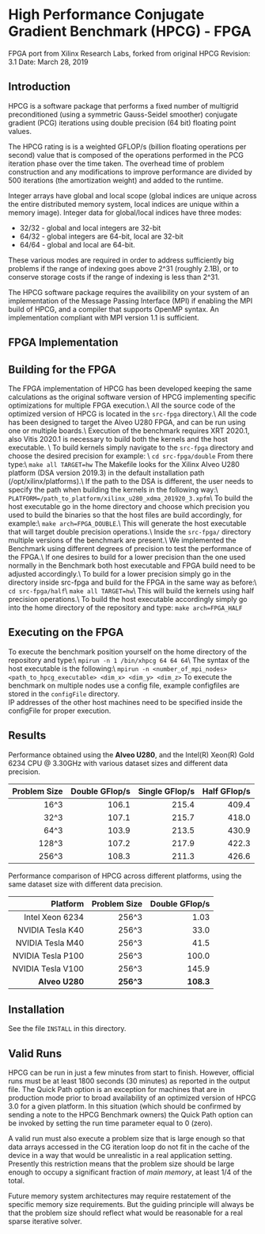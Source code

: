 

# High Performance Conjugate Gradient Benchmark (HPCG) - FPGA #


FPGA port from Xilinx Research Labs, forked from original HPCG Revision: 3.1 Date: March 28, 2019

## Introduction ##

HPCG is a software package that performs a fixed number of multigrid preconditioned
(using a symmetric Gauss-Seidel smoother) conjugate gradient (PCG) iterations using double
precision (64 bit) floating point values.

The HPCG rating is is a weighted GFLOP/s (billion floating operations per second) value
that is composed of the operations performed in the PCG iteration phase over
the time taken.  The overhead time of problem construction and any modifications to improve
performance are divided by 500 iterations (the amortization weight) and added to the runtime.

Integer arrays have global and local
scope (global indices are unique across the entire distributed memory system,
local indices are unique within a memory image).  Integer data for global/local
indices have three modes:

* 32/32 - global and local integers are 32-bit
* 64/32 - global integers are 64-bit, local are 32-bit
* 64/64 - global and local are 64-bit.

These various modes are required in order to address sufficiently big problems
if the range of indexing goes above 2^31 (roughly 2.1B), or to conserve storage
costs if the range of indexing is less than 2^31.

The  HPCG  software  package requires the availibility on your system of an
implementation of the  Message Passing Interface (MPI) if enabling the MPI
build of HPCG, and a compiler that supports OpenMP syntax. An implementation
compliant with MPI version 1.1 is sufficient.

## FPGA Implementation ##

## Building for the FPGA ##

The FPGA implementation of HPCG has been developed keeping the same calculations as 
the original software version of HPCG implementing specific optimizations for multiple FPGA execution.\\
All the source code of the optimized version of HPCG is located in the `src-fpga` directory.\\
All the code has been designed to target the Alveo U280 FPGA, and can be run using one or multiple boards.\\
Execution of the benchmark requires XRT 2020.1, also Vitis 2020.1 is necessary to build both the kernels
and the host executable. \\
To build kernels simply navigate to the `src-fpga` directory and choose the desired precision for example: \\
`cd src-fpga/double`
From there type:\\
`make all TARGET=hw`
The Makefile looks for the Xilinx Alveo U280 platform (DSA version 2019.3) in the default installation path (/opt/xilinx/platforms).\\
If the path to the DSA is different, the user needs to specify the path when building the kernels in the following way:\\
`PLATFORM=/path_to_platform/xilinx_u280_xdma_201920_3.xpfm`\\
To build the host executable go in the home directory and choose which precision you used to build the binaries so 
that the host files are build accordingly, for example:\\
`make arch=FPGA_DOUBLE`.\\
This will generate the host executable that will target double precision operations.\\
Inside the `src-fpga/` directory multiple versions of the benchmark are present.\\
We implemented the Benchmark using different degrees of precision to test the performance of the FPGA.\\
If one desires to build for a lower precision than the one used normally in the Benchmark both host executable and FPGA build need to be adjusted accordingly.\\
To build for a lower precision simply go in the directory inside src-fpga and build for the FPGA in the same way as before:\\
`cd src-fpga/half`\\
`make all TARGET=hw`\\
This will build the kernels using half precision operations.\\
To build the host executable accordingly simply go into the home directory of the repository and type:
`make arch=FPGA_HALF`

## Executing on the FPGA ##

To execute the benchmark position yourself on the home directory of the repository and type:\\
`mpirun -n 1 /bin/xhpcg 64 64 64`\\
The syntax of the host executable is the following:\\
`mpirun -n <number_of_mpi_nodes> <path_to_hpcg_executable> <dim_x> <dim_y> <dim_z>`
To execute the benchmark on multiple nodes use a config file,
example configfiles are stored in the `configFile` directory.   
IP addresses of the other host machines need to be specified inside the configFile for proper execution.

## Results ##

Performance obtained using the **Alveo U280**, and the Intel(R) Xeon(R) Gold 6234 CPU @ 3.30GHz with various dataset sizes and different data precision.

| Problem Size 	| Double GFlop/s 	| Single GFlop/s 	| Half GFlop/s 		|
|----------:	|---------------:	|---------------:	|-----------------:	|
|   16^3  		|   106.1			|   215.4 			|	409.4		 	|
|   32^3  		|   107.1			|   215.7 			|	418.0		 	|
|   64^3  		|   103.9			|   213.5 			|	430.9		 	|
|   128^3  		|   107.2			|   217.9			|	422.3		 	|
|   256^3  		|   108.3			|   211.3		 	|	426.6		 	|


Performance comparison of HPCG across different platforms, using the same dataset size with different data precision.

| Platform 				| Problem Size 	| Double GFlop/s 	|
|------------------:	|----------:	|---------------:	|
|   Intel Xeon 6234		|   256^3  		|   1.03			|
|   NVIDIA Tesla K40 	|   256^3 		|   33.0			|
|  	NVIDIA Tesla M40	|   256^3 		|   41.5			|
|  	NVIDIA Tesla P100	|   256^3  		|   100.0			|
|  	NVIDIA Tesla V100	|   256^3  		|   145.9			|
|  **Alveo U280**		|   **256^3**	|   **108.3**		|


## Installation ##

See the file `INSTALL` in this directory.

## Valid Runs ##

HPCG can be run in just a few minutes from start to finish.  However, official
runs must be at least 1800 seconds (30 minutes) as reported in the output file.
The Quick Path option is an exception for machines that are in production mode
prior to broad availability of an optimized version of HPCG 3.0 for a given platform.
In this situation (which should be confirmed by sending a note to the HPCG Benchmark
owners) the Quick Path option can be invoked by setting the run time parameter equal
to 0 (zero).

A valid run must also execute a problem size that is large enough so that data
arrays accessed in the CG iteration loop do not fit in the cache of the device
in a way that would be unrealistic in a real application setting.  Presently this
restriction means that the problem size should be large enough to occupy a
significant fraction of *main memory*, at least 1/4 of the total.

Future memory system architectures may require restatement of the specific memory
size requirements.  But the guiding principle will always be that the problem
size should reflect what would be reasonable for a real sparse iterative solver.
